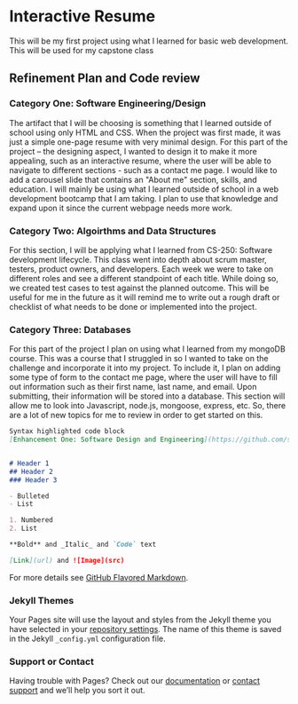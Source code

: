 # Interactive Resume

This will be my first project using what I learned for basic web development. This will be used for my capstone class

## Refinement Plan and Code review
### Category One: Software Engineering/Design
  The artifact that I will be choosing is something that I learned outside of school using only HTML and CSS. When the project was first made, it was just a simple one-page resume with very minimal design. For this part of the project – the designing aspect, I wanted to design it to make it more appealing, such as an interactive resume, where the user will be able to navigate to different sections - such as a contact me page. I would like to add a carousel slide that contains an "About me" section, skills, and education. I will mainly be using what I learned outside of school in a web development bootcamp that I am taking. I plan to use that knowledge and expand upon it since the current webpage needs more work. 
  
### Category Two: Algoirthms and Data Structures
  For this section, I will be applying what I learned from CS-250: Software development lifecycle. This class went into depth about scrum master, testers, product owners, and developers. Each week we were to take on different roles and see a different standpoint of each title. While doing so, we created test cases to test against the planned outcome. This will be useful for me in the future as it will remind me to write out a rough draft or checklist of what needs to be done or implemented into the project.


### Category Three: Databases
  For this part of the project I plan on using what I learned from my mongoDB course. This was a course that I struggled in so I wanted to take on the challenge and incorporate it into my project. To include it, I plan on adding some type of form to the contact me page, where the user will have to fill out information such as their first name, last name, and email. Upon submitting, their information will be stored into a database. This section will allow me to look into Javascript, node.js, mongoose, express, etc. So, there are a lot of new topics for me to review in order to get started on this. 



```markdown
Syntax highlighted code block
[Enhancement One: Software Design and Engineering](https://github.com/snhem/CS499Project/blob/gh-pages/EnhancementOne.html)


# Header 1
## Header 2
### Header 3

- Bulleted
- List

1. Numbered
2. List

**Bold** and _Italic_ and `Code` text

[Link](url) and ![Image](src)
```

For more details see [GitHub Flavored Markdown](https://guides.github.com/features/mastering-markdown/).








### Jekyll Themes

Your Pages site will use the layout and styles from the Jekyll theme you have selected in your [repository settings](https://github.com/snhem/CS499Project/settings). The name of this theme is saved in the Jekyll `_config.yml` configuration file.

### Support or Contact

Having trouble with Pages? Check out our [documentation](https://docs.github.com/categories/github-pages-basics/) or [contact support](https://github.com/contact) and we’ll help you sort it out.
